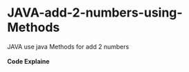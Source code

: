 # JAVA-add-2-numbers-using-Methods
JAVA use java Methods for add 2 numbers 
<br><br>
<b>Code Explaine</b>
